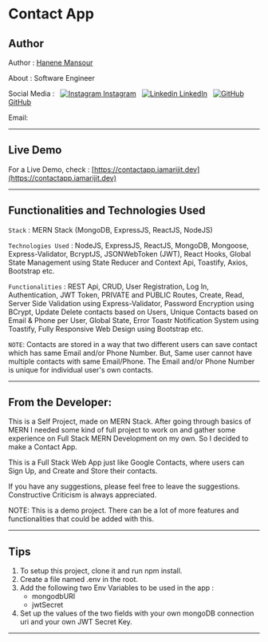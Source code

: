 # Contact App

## Author

Author : [Hanene Mansour](https://github.com/Hanene-Mansour)

About : Software Engineer

Social Media : &nbsp;
[![Instagram](https://i.ibb.co/4t76vTc/insta-transparent-14px.png) Instagram](https://www.instagram.com/hanenemr/)
&nbsp;
[![Linkedin](https://i.stack.imgur.com/gVE0j.png) LinkedIn](https://www.linkedin.com/in/hanene-mansour/)
&nbsp;
[![GitHub](https://i.stack.imgur.com/tskMh.png) GitHub](https://github.com/Hanene-Mansour)

Email: 

<hr>

## Live Demo

For a Live Demo, check : [https://contactapp.iamarijit.dev](https://contactapp.iamarijit.dev)

<hr>

## Functionalities and Technologies Used

`Stack` : MERN Stack (MongoDB, ExpressJS, ReactJS, NodeJS)

`Technologies Used` : NodeJS, ExpressJS, ReactJS, MongoDB, Mongoose, Express-Validator, BcryptJS, JSONWebToken (JWT), React Hooks, Global State Management using State Reducer and Context Api, Toastify, Axios, Bootstrap etc.

`Functionalities` : REST Api, CRUD, User Registration, Log In, Authentication, JWT Token, PRIVATE and PUBLIC Routes, Create, Read, Server Side Validation using Express-Validator, Password Encryption using BCrypt, Update Delete contacts based on Users, Unique Contacts based on Email & Phone per User, Global State, Error Toastr Notification System using Toastify, Fully Responsive Web Design using Bootstrap etc.

`NOTE`: Contacts are stored in a way that two different users can save contact which has same Email and/or Phone Number. But, Same user cannot have multiple contacts with same Email/Phone. The Email and/or Phone Number is unique for individual user's own contacts.

<hr>

## From the Developer:

This is a Self Project, made on MERN Stack. After going through basics of MERN I needed some kind of full project to work on and gather some experience on Full Stack MERN Development on my own. So I decided to make a Contact App.

This is a Full Stack Web App just like Google Contacts, where users can Sign Up, and Create and Store their contacts.

If you have any suggestions, please feel free to leave the suggestions. Constructive Criticism is always appreciated.

NOTE: This is a demo project. There can be a lot of more features and functionalities that could be added with this.

<hr>

## Tips

<div>
<ol>
    <li>To setup this project, clone it and run npm install.</li>
    <li>Create a file named .env in the root.</li>
    <li>Add the following two Env Variables to be used in the app :
    <ul>
        <li>mongodbURI</li>
        <li>jwtSecret</li>
    </ul>
    </li>
    <li>Set up the values of the two fields with your own mongoDB connection uri and your own JWT Secret Key.</li>
</ol>
</div>
<hr>
